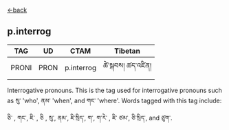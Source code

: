 [<-back](en/pos/postag_features/postag_features.md)

## p.interrog</br>

|   TAG    | UD | CTAM | Tibetan |
| -------- | ------- | ---- | ---- |
| PRONI | PRON  | p.interrog | ཚེ་སྐབས། ཚད་འཛིན།


Interrogative pronouns. This is the tag used for interrogative pronouns such as སུ་ 'who', ནམ་
'when', and གང་ 'where'. Words tagged with this tag include: ཅི་ , གང་, ཇི་ , ཅི , སུ་, ནམ་, ཇི་སྲིད་, ག་, ག་རེ་ , ཇི་
ཙམ་, ཅི་སྲིད་, and ཙུག་.
